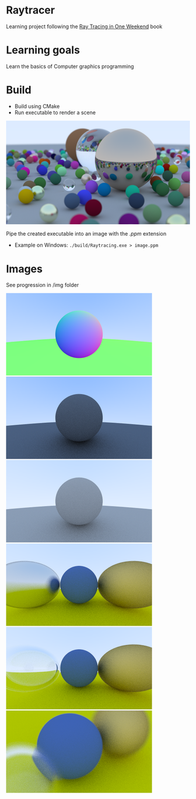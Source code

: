 # Raytracer
Learning project following the [Ray Tracing in One Weekend](https://raytracing.github.io/) book
# Learning goals
Learn the basics of Computer graphics programming
# Build
* Build using CMake
* Run executable to render a scene

![Scene](./img/000_Final_render.png)

Pipe the created executable into an image with the *.ppm* extension
* Example on Windows:
`./build/Raytracing.exe > image.ppm`

# Images
See progression in /img folder  

![Image](./img/02_antialiasing.png)
![Image](./img/04_diffuse_lambertian.png)
![Image](./img/06_gamma_50.png)
![Image](./img/08_metal_fuzzed.png)
![Image](./img/11_hollow_glass_sphere.png)
![Image](./img/15_depth_of_field.png)
